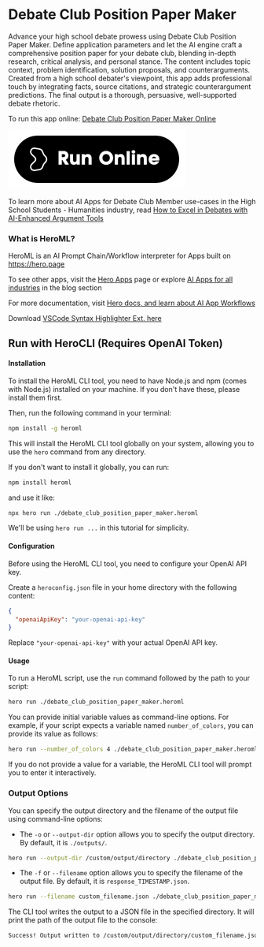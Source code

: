# Debate Club Position Paper Maker

Advance your high school debate prowess using Debate Club Position Paper Maker. Define application parameters and let the AI engine craft a comprehensive position paper for your debate club, blending in-depth research, critical analysis, and personal stance. The content includes topic context, problem identification, solution proposals, and counterarguments. Created from a high school debater's viewpoint, this app adds professional touch by integrating facts, source citations, and strategic counterargument predictions. The final output is a thorough, persuasive, well-supported debate rhetoric.

To run this app online: [Debate Club Position Paper Maker Online](https://hero.page/app/debate-club-position-paper-maker-high-school-debate-strategy-engineer/zn3a6zhifGMNHnjiPPfY)

[![Run Debate Club Position Paper Maker Online](/assets/run.svg)](https://hero.page/app/debate-club-position-paper-maker-high-school-debate-strategy-engineer/zn3a6zhifGMNHnjiPPfY)

To learn more about AI Apps for Debate Club Member use-cases in the High School Students - Humanities industry, read [How to Excel in Debates with AI-Enhanced Argument Tools](https://hero.page/blog/ai/high-school-students-humanities/how-to-excel-in-debates-with-ai-enhanced-argument-tools/170955)

### What is HeroML?
HeroML is an AI Prompt Chain/Workflow interpreter for Apps built on https://hero.page 

To see other apps, visit the [Hero Apps](https://hero.page/apps) page or explore [AI Apps for all industries](https://hero.page/blog) in the blog section

For more documentation, visit [Hero docs, and learn about AI App Workflows](https://hero.page/tutorials/introduction-to-heroml)

Download [VSCode Syntax Highlighter Ext. here](https://marketplace.visualstudio.com/items?itemName=hero-page.heroml)

## Run with HeroCLI (Requires OpenAI Token)

#### Installation

To install the HeroML CLI tool, you need to have Node.js and npm (comes with Node.js) installed on your machine. If you don't have these, please install them first. 

Then, run the following command in your terminal:

```bash
npm install -g heroml
```

This will install the HeroML CLI tool globally on your system, allowing you to use the `hero` command from any directory.

If you don't want to install it globally, you can run:

```bash
npm install heroml
```

and use it like:

```bash
npx hero run ./debate_club_position_paper_maker.heroml
```

We'll be using `hero run ...` in this tutorial for simplicity.

#### Configuration

Before using the HeroML CLI tool, you need to configure your OpenAI API key. 

Create a `heroconfig.json` file in your home directory with the following content:

```json
{
  "openaiApiKey": "your-openai-api-key"
}
```

Replace `"your-openai-api-key"` with your actual OpenAI API key.

#### Usage

To run a HeroML script, use the `run` command followed by the path to your script:

```bash
hero run ./debate_club_position_paper_maker.heroml
```

You can provide initial variable values as command-line options. For example, if your script expects a variable named `number_of_colors`, you can provide its value as follows:

```bash
hero run --number_of_colors 4 ./debate_club_position_paper_maker.heroml
```

If you do not provide a value for a variable, the HeroML CLI tool will prompt you to enter it interactively.

### Output Options

You can specify the output directory and the filename of the output file using command-line options:

- The `-o` or `--output-dir` option allows you to specify the output directory. By default, it is `./outputs/`.

```bash
hero run --output-dir /custom/output/directory ./debate_club_position_paper_maker.heroml
```

- The `-f` or `--filename` option allows you to specify the filename of the output file. By default, it is `response_TIMESTAMP.json`.

```bash
hero run --filename custom_filename.json ./debate_club_position_paper_maker.heroml
```

The CLI tool writes the output to a JSON file in the specified directory. It will print the path of the output file to the console:

```bash
Success! Output written to /custom/output/directory/custom_filename.json
```

